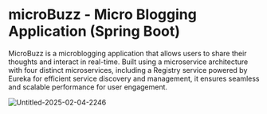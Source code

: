 # microBuzz - Micro Blogging Application (Spring Boot)

MicroBuzz is a microblogging application that allows users to share their thoughts and interact in real-time. Built using a microservice architecture with four distinct microservices, including a Registry service powered by Eureka for efficient service discovery and management, it ensures seamless and scalable performance for user engagement.



![Untitled-2025-02-04-2246](https://github.com/user-attachments/assets/ef5b079a-16fd-4a0f-b92f-1641678116d4)
